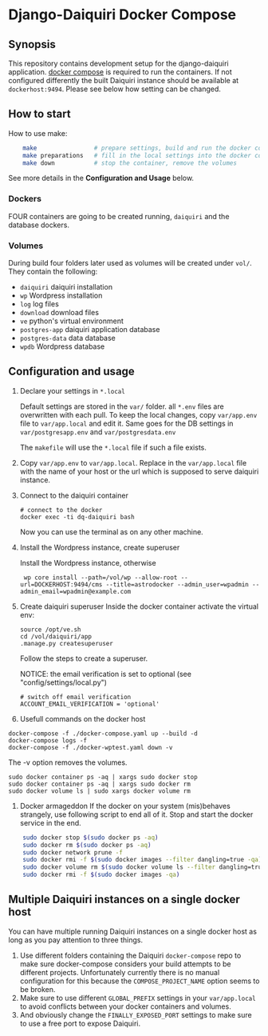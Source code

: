 # Django-Daiquiri Docker Compose

## Synopsis

This repository contains development setup for the django-daiquiri application. [docker compose](https://github.com/docker/compose/releases) is required to run the containers. If not configured differently the built Daiquiri instance should be available at `dockerhost:9494`. Please see below how setting can be changed.

## How to start

How to use make:
```bash
    make                # prepare settings, build and run the docker container
    make preparations   # fill in the local settings into the docker compose, etc.
    make down           # stop the container, remove the volumes
```
See more details in the **Configuration and Usage** below. 

### Dockers
FOUR containers are going to be created running, `daiquiri` and the database dockers.

### Volumes
During build four folders later used as volumes will be created under `vol/`. They contain the following:

* `daiquiri` daiquiri installation
* `wp` Wordpress installation
* `log` log files
* `download` download files
* `ve` python's virtual environment
* `postgres-app` daiquiri application database
* `postgres-data` data database
* `wpdb` Wordpress database


## Configuration and usage
1. Declare your settings in `*.local`

    Default settings are stored in the `var/` folder. all `*.env` files are overwritten with each pull. To keep the local changes, copy `var/app.env` file to `var/app.local` and edit it. Same goes for the DB settings in `var/postgresapp.env` and `var/postgresdata.env`

    The `makefile` will use the `*.local` file if such a file exists. 
1. Copy `var/app.env` to `var/app.local`. Replace <DOCKERHOST> in the `var/app.local` file with the name of your host or the url which is supposed to serve daiquiri instance.

1. Connect to the daiquiri container

    ```shell
    # connect to the docker
    docker exec -ti dq-daiquiri bash
    ```

    Now you can use the terminal as on any other machine.

1. Install the Wordpress instance, create superuser

    Install the Wordpress instance, otherwise
    ```shell
     wp core install --path=/vol/wp --allow-root --url=DOCKERHOST:9494/cms --title=astrodocker --admin_user=wpadmin --admin_email=wpadmin@example.com  
    ```

1. Create daiquiri superuser
    Inside the docker container activate the virtual env:
    ```shell
    source /opt/ve.sh
    cd /vol/daiquiri/app
    .manage.py createsuperuser
    ```
    Follow the steps to create a superuser.

    NOTICE: the email verification is set to optional (see "config/settings/local.py")
    ```shell
    # switch off email verification
    ACCOUNT_EMAIL_VERIFICATION = 'optional'
    ```

1. Usefull commands on the docker host
```
docker-compose -f ./docker-compose.yaml up --build -d
docker-compose logs -f
docker-compose -f ./docker-wptest.yaml down -v  
```

The -v option removes the volumes.

```
sudo docker container ps -aq | xargs sudo docker stop
sudo docker container ps -aq | xargs sudo docker rm
sudo docker volume ls | sudo xargs docker volume rm 
```

1. Docker armageddon
If the docker on your system (mis)behaves strangely, use following script to end all of it. Stop and start the docker service in the end. 
```bash
    sudo docker stop $(sudo docker ps -aq)
    sudo docker rm $(sudo docker ps -aq)
    sudo docker network prune -f
    sudo docker rmi -f $(sudo docker images --filter dangling=true -qa)
    sudo docker volume rm $(sudo docker volume ls --filter dangling=true -q)
    sudo docker rmi -f $(sudo docker images -qa)
```

## Multiple Daiquiri instances on a single docker host
You can have multiple running Daiquiri instances on a single docker host as long as you pay attention to three things.

1. Use different folders containing the Daiquiri `docker-compose` repo to make sure docker-compose considers your build attempts to be different projects. Unfortunately currently there is no manual configuration for this because the `COMPOSE_PROJECT_NAME` option seems to be broken.
1. Make sure to use different `GLOBAL_PREFIX` settings in your `var/app.local` to avoid conflicts between your docker containers and volumes.
1. And obviously change the `FINALLY_EXPOSED_PORT` settings to make sure to use a free port to expose Daiquiri.
